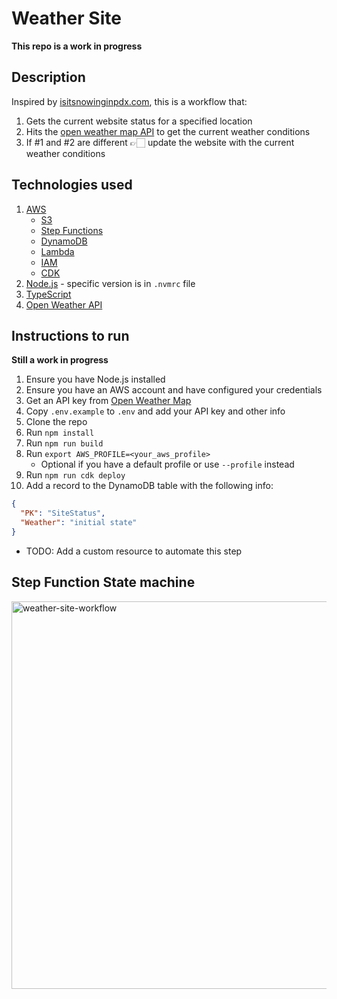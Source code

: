 # Weather Site

**This repo is a work in progress**

## Description

Inspired by [isitsnowinginpdx.com](http://isitsnowinginpdx.com/), this is a workflow that:

1. Gets the current website status for a specified location
2. Hits the [open weather map API](https://openweathermap.org/) to get the current weather conditions
3. If #1 and #2 are different 👉🏻 update the website with the current weather conditions

## Technologies used

1. [AWS](https://aws.amazon.com/)
   - [S3](https://aws.amazon.com/s3/)
   - [Step Functions](https://aws.amazon.com/step-functions/)
   - [DynamoDB](https://aws.amazon.com/dynamodb/)
   - [Lambda](https://aws.amazon.com/lambda/)
   - [IAM](https://aws.amazon.com/iam/)
   - [CDK](https://aws.amazon.com/cdk/)
2. [Node.js](https://nodejs.org/en/) - specific version is in `.nvmrc` file
3. [TypeScript](https://www.typescriptlang.org/)
4. [Open Weather API](https://openweathermap.org/api/one-call-3)

## Instructions to run

**Still a work in progress**

1. Ensure you have Node.js installed
2. Ensure you have an AWS account and have configured your credentials
3. Get an API key from [Open Weather Map](https://openweathermap.org/api/one-call-3)
4. Copy `.env.example` to `.env` and add your API key and other info
5. Clone the repo
6. Run `npm install`
7. Run `npm run build`
8. Run `export AWS_PROFILE=<your_aws_profile>`
   - Optional if you have a default profile or use `--profile` instead
9. Run `npm run cdk deploy`
10. Add a record to the DynamoDB table with the following info:

```json
{
  "PK": "SiteStatus",
  "Weather": "initial state"
}
```

- TODO: Add a custom resource to automate this step

## Step Function State machine

<img width="620" alt="weather-site-workflow" src="https://user-images.githubusercontent.com/12616554/221385438-87a3509a-788c-41cf-8a76-ddac15bcc7fd.png">
